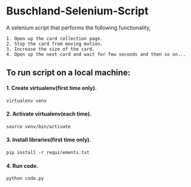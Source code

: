 # Buschland-Selenium-Script

A selenium script that performs the following functionality,
    
    1. Open up the card collection page.
    2. Stop the card from moving motion.
    3. Increase the size of the card.
    4. Open up the next card and wait for few seconds and then so on...

## To run script on a local machine:

  #### 1. Create virtualenv(first time only).
    virtualenv venv

  #### 2. Activate virtualenv(each time).
    source venv/bin/activate

  #### 3. Install libraries(first time only).
    pip install -r requirements.txt

  #### 4. Run code.
    python code.py
